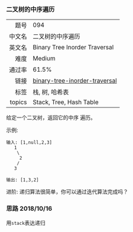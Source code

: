 ### 二叉树的中序遍历
|	|	|
|---:|:---|
|题号|094|
|中文名|二叉树的中序遍历|
|英文名|Binary Tree Inorder Traversal|
|难度|Medium|
|通过率|61.5%|
|链接|[binary-tree-inorder-traversal](https://leetcode-cn.com/problems/binary-tree-inorder-traversal/description/)|
|标签|栈, 树, 哈希表|
|topics|Stack, Tree, Hash Table|


给定一个二叉树，返回它的中序 遍历。

示例:

```
输入: [1,null,2,3]
   1
    \
     2
    /
   3

输出: [1,3,2]
```

进阶: 递归算法很简单，你可以通过迭代算法完成吗？



### 思路 2018/10/16
用`stack`表达递归